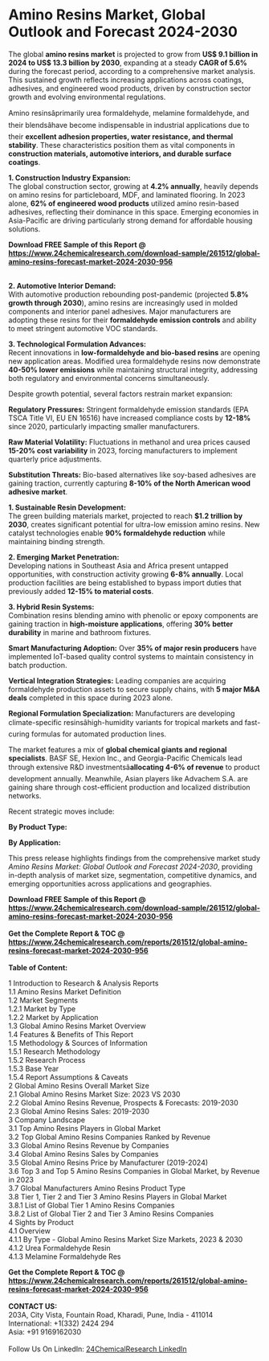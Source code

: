 <h1>Amino Resins Market, Global Outlook and Forecast 2024-2030</h1><p>The global <strong>amino resins market</strong> is projected to grow from <strong>US$ 9.1 billion in 2024 to US$ 13.3 billion by 2030</strong>, expanding at a steady <strong>CAGR of 5.6%</strong> during the forecast period, according to a comprehensive market analysis. This sustained growth reflects increasing applications across coatings, adhesives, and engineered wood products, driven by construction sector growth and evolving environmental regulations.</p><p>Amino resinsâprimarily urea formaldehyde, melamine formaldehyde, and their blendsâhave become indispensable in industrial applications due to their <strong>excellent adhesion properties, water resistance, and thermal stability</strong>. These characteristics position them as vital components in <strong>construction materials, automotive interiors, and durable surface coatings</strong>.</p><p><strong>1. Construction Industry Expansion:</strong><br>
The global construction sector, growing at <strong>4.2% annually</strong>, heavily depends on amino resins for particleboard, MDF, and laminated flooring. In 2023 alone, <strong>62% of engineered wood products</strong> utilized amino resin-based adhesives, reflecting their dominance in this space. Emerging economies in Asia-Pacific are driving particularly strong demand for affordable housing solutions.</p><div><b>Download FREE Sample of this Report @ 
            <a href="https://www.24chemicalresearch.com/download-sample/261512/global-amino-resins-forecast-market-2024-2030-956">
            https://www.24chemicalresearch.com/download-sample/261512/global-amino-resins-forecast-market-2024-2030-956</a></b></div><br><p><strong>2. Automotive Interior Demand:</strong><br>
With automotive production rebounding post-pandemic (projected <strong>5.8% growth through 2030</strong>), amino resins are increasingly used in molded components and interior panel adhesives. Major manufacturers are adopting these resins for their <strong>formaldehyde emission controls</strong> and ability to meet stringent automotive VOC standards.</p><p><strong>3. Technological Formulation Advances:</strong><br>
Recent innovations in <strong>low-formaldehyde and bio-based resins</strong> are opening new application areas. Modified urea formaldehyde resins now demonstrate <strong>40-50% lower emissions</strong> while maintaining structural integrity, addressing both regulatory and environmental concerns simultaneously.</p><p>Despite growth potential, several factors restrain market expansion:</p><p><strong>Regulatory Pressures:</strong> Stringent formaldehyde emission standards (EPA TSCA Title VI, EU EN 16516) have increased compliance costs by <strong>12-18%</strong> since 2020, particularly impacting smaller manufacturers.</p><p><strong>Raw Material Volatility:</strong> Fluctuations in methanol and urea prices caused <strong>15-20% cost variability</strong> in 2023, forcing manufacturers to implement quarterly price adjustments.</p><p><strong>Substitution Threats:</strong> Bio-based alternatives like soy-based adhesives are gaining traction, currently capturing <strong>8-10% of the North American wood adhesive market</strong>.</p><p><strong>1. Sustainable Resin Development:</strong><br>
The green building materials market, projected to reach <strong>$1.2 trillion by 2030</strong>, creates significant potential for ultra-low emission amino resins. New catalyst technologies enable <strong>90% formaldehyde reduction</strong> while maintaining binding strength.</p><p><strong>2. Emerging Market Penetration:</strong><br>
Developing nations in Southeast Asia and Africa present untapped opportunities, with construction activity growing <strong>6-8% annually</strong>. Local production facilities are being established to bypass import duties that previously added <strong>12-15% to material costs</strong>.</p><p><strong>3. Hybrid Resin Systems:</strong><br>
Combination resins blending amino with phenolic or epoxy components are gaining traction in <strong>high-moisture applications</strong>, offering <strong>30% better durability</strong> in marine and bathroom fixtures.</p><p><strong>Smart Manufacturing Adoption:</strong> Over <strong>35% of major resin producers</strong> have implemented IoT-based quality control systems to maintain consistency in batch production.</p><p><strong>Vertical Integration Strategies:</strong> Leading companies are acquiring formaldehyde production assets to secure supply chains, with <strong>5 major M&amp;A deals</strong> completed in this space during 2023 alone.</p><p><strong>Regional Formulation Specialization:</strong> Manufacturers are developing climate-specific resinsâhigh-humidity variants for tropical markets and fast-curing formulas for automated production lines.</p><p>The market features a mix of <strong>global chemical giants and regional specialists</strong>. BASF SE, Hexion Inc., and Georgia-Pacific Chemicals lead through extensive R&amp;D investmentsâ<strong>allocating 4-6% of revenue</strong> to product development annually. Meanwhile, Asian players like Advachem S.A. are gaining share through cost-efficient production and localized distribution networks.</p><p>Recent strategic moves include:</p><p><strong>By Product Type:</strong></p><p><strong>By Application:</strong></p><p>This press release highlights findings from the comprehensive market study <em>Amino Resins Market: Global Outlook and Forecast 2024-2030</em>, providing in-depth analysis of market size, segmentation, competitive dynamics, and emerging opportunities across applications and geographies.</p><div><b>Download FREE Sample of this Report @ 
            <a href="https://www.24chemicalresearch.com/download-sample/261512/global-amino-resins-forecast-market-2024-2030-956">
            https://www.24chemicalresearch.com/download-sample/261512/global-amino-resins-forecast-market-2024-2030-956</a></b></div><br><div><b>Get the Complete Report & TOC @ 
            <a href="https://www.24chemicalresearch.com/reports/261512/global-amino-resins-forecast-market-2024-2030-956">
            https://www.24chemicalresearch.com/reports/261512/global-amino-resins-forecast-market-2024-2030-956</a></b></div><br>
            <b>Table of Content:</b><p>1 Introduction to Research & Analysis Reports<br />
    1.1 Amino Resins Market Definition<br />
    1.2 Market Segments<br />
        1.2.1 Market by Type<br />
        1.2.2 Market by Application<br />
    1.3 Global Amino Resins Market Overview<br />
    1.4 Features & Benefits of This Report<br />
    1.5 Methodology & Sources of Information<br />
        1.5.1 Research Methodology<br />
        1.5.2 Research Process<br />
        1.5.3 Base Year<br />
        1.5.4 Report Assumptions & Caveats<br />
2 Global Amino Resins Overall Market Size<br />
    2.1 Global Amino Resins Market Size: 2023 VS 2030<br />
    2.2 Global Amino Resins Revenue, Prospects & Forecasts: 2019-2030<br />
    2.3 Global Amino Resins Sales: 2019-2030<br />
3 Company Landscape<br />
    3.1 Top Amino Resins Players in Global Market<br />
    3.2 Top Global Amino Resins Companies Ranked by Revenue<br />
    3.3 Global Amino Resins Revenue by Companies<br />
    3.4 Global Amino Resins Sales by Companies<br />
    3.5 Global Amino Resins Price by Manufacturer (2019-2024)<br />
    3.6 Top 3 and Top 5 Amino Resins Companies in Global Market, by Revenue in 2023<br />
    3.7 Global Manufacturers Amino Resins Product Type<br />
    3.8 Tier 1, Tier 2 and Tier 3 Amino Resins Players in Global Market<br />
        3.8.1 List of Global Tier 1 Amino Resins Companies<br />
        3.8.2 List of Global Tier 2 and Tier 3 Amino Resins Companies<br />
4 Sights by Product<br />
    4.1 Overview<br />
        4.1.1 By Type - Global Amino Resins Market Size Markets, 2023 & 2030<br />
        4.1.2 Urea Formaldehyde Resin<br />
        4.1.3 Melamine Formaldehyde Res</p><div><b>Get the Complete Report & TOC @ 
            <a href="https://www.24chemicalresearch.com/reports/261512/global-amino-resins-forecast-market-2024-2030-956">
            https://www.24chemicalresearch.com/reports/261512/global-amino-resins-forecast-market-2024-2030-956</a></b></div><br><b>CONTACT US:</b><br>
            203A, City Vista, Fountain Road, Kharadi, Pune, India - 411014<br>
            International: +1(332) 2424 294<br>
            Asia: +91 9169162030 <br><br>
            Follow Us On LinkedIn: <a href="https://www.linkedin.com/company/24chemicalresearch/">24ChemicalResearch LinkedIn</a>